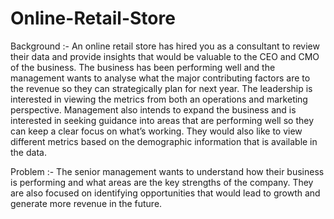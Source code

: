 # Online-Retail-Store
Background :- 
An online retail store has hired you as a consultant to review their data and provide insights that would be valuable to the CEO and CMO of the business. The business has been performing well and the management wants to analyse what the major contributing factors are to the revenue so they can strategically plan for next year. 
The leadership is interested in viewing the metrics from both an operations and marketing perspective. Management also intends to expand the business and is interested in seeking guidance into areas that are performing well so they can keep a clear focus on what’s working. They would also like to view different metrics based on the demographic information that is available in the data.

Problem :- 
The senior management wants to understand how their business is performing and what areas are the key strengths of the company. They are also focused on identifying opportunities that would lead to growth and generate more revenue in the future.
